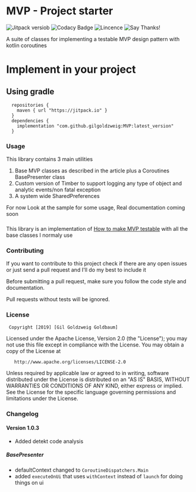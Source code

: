 # MVP - Project starter
![Jitpack versiob](https://jitpack.io/v/gilgoldzweig/MVP.svg)
![Codacy Badge](https://api.codacy.com/project/badge/Grade/e3da2babcb5046bebe7c9cf32138d8ce)
![Lincence](https://img.shields.io/github/license/gilgoldzweig/MVP.svg)
![Say Thanks!](https://img.shields.io/badge/Say%20Thanks-!-1EAEDB.svg)

A suite of classes for implementing a testable MVP design pattern with kotlin coroutines
# Implement in your project

## Using gradle

      repositories {
        maven { url "https://jitpack.io" }
      }
      dependencies {
	  	implementation "com.github.gilgoldzweig:MVP:latest_version"
      }
      
### Usage
This library contains 3 main utilities 

1. Base MVP classes as described in the article plus a Coroutines BasePresenter class
2. Custom version of Timber to support logging any type of object and analytic events/non fatal exception
3. A system wide SharedPreferences 

For now Look at the sample for some usage, Real documentation coming soon

###
This library is an implementation of [How to make MVP testable](https://medium.com/@gilgoldzweig/how-to-write-a-testable-mvp-in-kotlin-b099ab46a3df) with all the base classes I normaly use


### Contributing
If you want to contribute to this project check if there are any open issues or just send a pull request and I'll do my best to include it

Before submitting a pull request, make sure you follow the code style and documentation.

Pull requests without tests will be ignored.


### License

     Copyright [2019] [Gil Goldzweig Goldbaum]

   Licensed under the Apache License, Version 2.0 (the "License");
   you may not use this file except in compliance with the License.
   You may obtain a copy of the License at

       http://www.apache.org/licenses/LICENSE-2.0

   Unless required by applicable law or agreed to in writing, software
   distributed under the License is distributed on an "AS IS" BASIS,
   WITHOUT WARRANTIES OR CONDITIONS OF ANY KIND, either express or implied.
   See the License for the specific language governing permissions and
   limitations under the License.
   
   
   
### Changelog

#### Version 1.0.3
- Added detekt code analysis
##### BasePresenter
-  defaultContext changed to `CoroutineDispatchers.Main`
-  added `executeOnUi` that uses `withContext` instead of `launch` for doing things on ui
